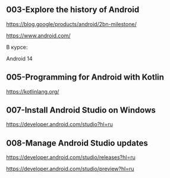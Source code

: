 ## 003-Explore the history of Android

https://blog.google/products/android/2bn-milestone/

https://www.android.com/

В курсе:  

Android 14

## 005-Programming for Android with Kotlin

https://kotlinlang.org/

## 007-Install Android Studio on Windows

https://developer.android.com/studio?hl=ru

## 008-Manage Android Studio updates

https://developer.android.com/studio/releases?hl=ru

https://developer.android.com/studio/preview?hl=ru

## 